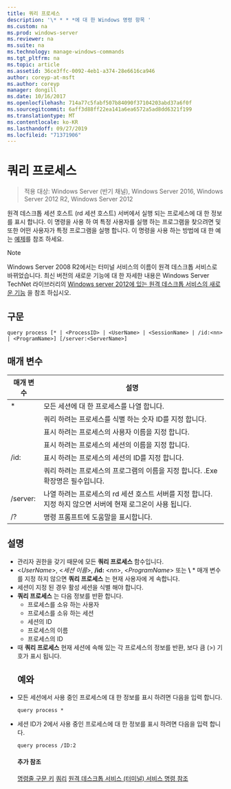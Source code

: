 ```yaml
---
title: 쿼리 프로세스
description: '\* * * *에 대 한 Windows 명령 항목 '
ms.custom: na
ms.prod: windows-server
ms.reviewer: na
ms.suite: na
ms.technology: manage-windows-commands
ms.tgt_pltfrm: na
ms.topic: article
ms.assetid: 36ce3ffc-0092-4eb1-a374-28e6616ca946
author: coreyp-at-msft
ms.author: coreyp
manager: dongill
ms.date: 10/16/2017
ms.openlocfilehash: 714a77c5fabf507b84090f37104203abd37a6f0f
ms.sourcegitcommit: 6aff3d88ff22ea141a6ea6572a5ad8dd6321f199
ms.translationtype: MT
ms.contentlocale: ko-KR
ms.lasthandoff: 09/27/2019
ms.locfileid: "71371906"
---
```

# <a name="query-process"></a>쿼리 프로세스

>적용 대상: Windows Server (반기 채널), Windows Server 2016, Windows Server 2012 R2, Windows Server 2012

원격 데스크톱 세션 호스트 (rd 세션 호스트) 서버에서 실행 되는 프로세스에 대 한 정보를 표시 합니다.
이 명령을 사용 하 여 특정 사용자를 실행 하는 프로그램을 찾으려면 및 또한 어떤 사용자가 특정 프로그램을 실행 합니다.
이 명령을 사용 하는 방법에 대 한 예는 [예제](#BKMK_examples)를 참조 하세요.
> [!NOTE]
> Windows Server 2008 R2에서는 터미널 서비스의 이름이 원격 데스크톱 서비스로 바뀌었습니다. 최신 버전의 새로운 기능에 대 한 자세한 내용은 Windows Server TechNet 라이브러리의 [Windows server 2012에 있는 원격 데스크톱 서비스의 새로운 기능](https://technet.microsoft.com/library/hh831527) 을 참조 하십시오.
> ## <a name="syntax"></a>구문
> ```
> query process [* | <ProcessID> | <UserName> | <SessionName> | /id:<nn> | <ProgramName>] [/server:<ServerName>]
> ```
> ## <a name="parameters"></a>매개 변수
> 
> |      매개 변수       |                                                                 설명                                                                  |
> |----------------------|----------------------------------------------------------------------------------------------------------------------------------------------|
> |          \*          |                                                    모든 세션에 대 한 프로세스를 나열 합니다.                                                     |
> |     <ProcessID>      |                                   쿼리 하려는 프로세스를 식별 하는 숫자 ID를 지정 합니다.                                   |
> |      <UserName>      |                                       표시 하려는 프로세스의 사용자 이름을 지정 합니다.                                       |
> |    <SessionName>     |                                     표시 하려는 프로세스의 세션의 이름을 지정 합니다.                                      |
> |       /id: <nn>       |                                      표시 하려는 프로세스의 세션의 ID를 지정 합니다.                                       |
> |    <ProgramName>     |                     쿼리 하려는 프로세스의 프로그램의 이름을 지정 합니다. .Exe 확장명은 필수입니다.                     |
> | /server:<ServerName> | 나열 하려는 프로세스의 rd 세션 호스트 서버를 지정 합니다. 지정 하지 않으면 서버에 현재 로그온이 사용 됩니다. |
> |          /?          |                                                     명령 프롬프트에 도움말을 표시합니다.                                                     |
> 
> ## <a name="remarks"></a>설명
> - 관리자 권한을 갖기 때문에 모든 **쿼리 프로세스** 함수입니다.
> - <*UserName*>, <*세션 이름*>, **/id:** <*nn*>, <*ProgramName*> 또는 **\\** * 매개 변수를 지정 하지 않으면 **쿼리 프로세스** 는 현재 사용자에 게 속합니다.
> - 세션이 지정 된 경우 활성 세션을 식별 해야 합니다.
> - **쿼리 프로세스** 는 다음 정보를 반환 합니다.
>   -   프로세스를 소유 하는 사용자
>   -   프로세스를 소유 하는 세션
>   -   세션의 ID
>   -   프로세스의 이름
>   -   프로세스의 ID
> - 때 **쿼리 프로세스** 현재 세션에 속해 있는 각 프로세스의 정보를 반환, 보다 큼 (>) 기호가 표시 됩니다.
>   ## <a name="BKMK_examples"></a>예와
> - 모든 세션에서 사용 중인 프로세스에 대 한 정보를 표시 하려면 다음을 입력 합니다.
>   ```
>   query process *
>   ```
> - 세션 ID가 2에서 사용 중인 프로세스에 대 한 정보를 표시 하려면 다음을 입력 합니다.
>   ```
>   query process /ID:2
>   ```
>   #### <a name="additional-references"></a>추가 참조
>   [명령줄 구문 키](command-line-syntax-key.md)
>   [쿼리](query.md)
>   [원격 데스크톱 서비스 &#40;터미널&#41; 서비스 명령 참조](remote-desktop-services-terminal-services-command-reference.md)
